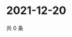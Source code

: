 # 2021-12-20

共 0 条

<!-- BEGIN WEIBO -->
<!-- 最后更新时间 Mon Dec 20 2021 10:00:55 GMT+0800 (China Standard Time) -->

<!-- END WEIBO -->
